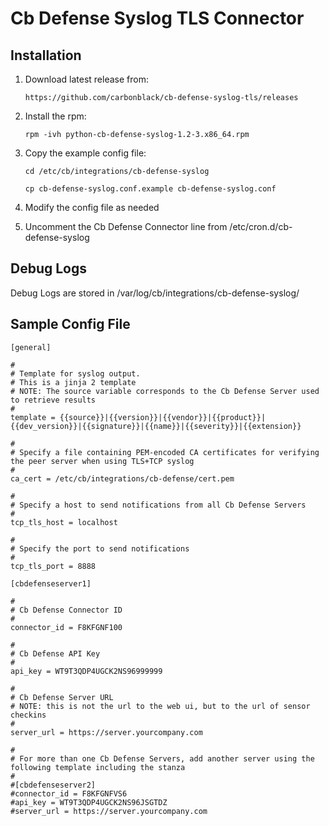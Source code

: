 # Cb Defense Syslog TLS Connector

## Installation

1. Download latest release from:

    ```
    https://github.com/carbonblack/cb-defense-syslog-tls/releases
    ```

2. Install the rpm:

    ```
    rpm -ivh python-cb-defense-syslog-1.2-3.x86_64.rpm
    ```

3. Copy the example config file:

    ```
    cd /etc/cb/integrations/cb-defense-syslog

    cp cb-defense-syslog.conf.example cb-defense-syslog.conf
    ```

4. Modify the config file as needed

5. Uncomment the Cb Defense Connector line from /etc/cron.d/cb-defense-syslog

## Debug Logs

Debug Logs are stored in /var/log/cb/integrations/cb-defense-syslog/

## Sample Config File

```
[general]

#
# Template for syslog output.
# This is a jinja 2 template
# NOTE: The source variable corresponds to the Cb Defense Server used to retrieve results
#
template = {{source}}|{{version}}|{{vendor}}|{{product}}|{{dev_version}}|{{signature}}|{{name}}|{{severity}}|{{extension}}

#
# Specify a file containing PEM-encoded CA certificates for verifying the peer server when using TLS+TCP syslog
#
ca_cert = /etc/cb/integrations/cb-defense/cert.pem

#
# Specify a host to send notifications from all Cb Defense Servers
#
tcp_tls_host = localhost

#
# Specify the port to send notifications
#
tcp_tls_port = 8888

[cbdefenseserver1]

#
# Cb Defense Connector ID
#
connector_id = F8KFGNF100

#
# Cb Defense API Key
#
api_key = WT9T3QDP4UGCK2NS96999999

#
# Cb Defense Server URL
# NOTE: this is not the url to the web ui, but to the url of sensor checkins
#
server_url = https://server.yourcompany.com

#
# For more than one Cb Defense Servers, add another server using the following template including the stanza
#
#[cbdefenseserver2]
#connector_id = F8KFGNFVS6
#api_key = WT9T3QDP4UGCK2NS96JSGTDZ
#server_url = https://server.yourcompany.com
```